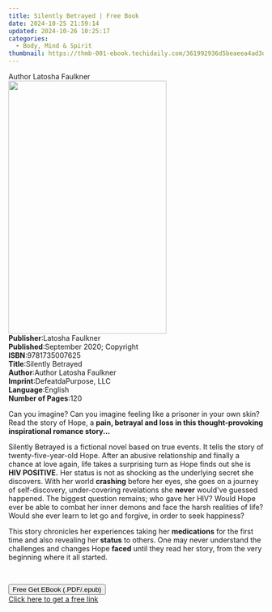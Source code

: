 ```yaml
---
title: Silently Betrayed | Free Book
date: 2024-10-25 21:59:14
updated: 2024-10-26 10:25:17
categories:
  - Body, Mind & Spirit
thumbnail: https://thmb-001-ebook.techidaily.com/361992936d5beaeea4ad3dd5d4d7561ec692bc9d797b982aa1822a88b1bf03d8.jpg
---
```

<main id="book-container">
  <div class="flex flex-col">
    <div class="book-brief flex-1 py-6 px-4 sm:p-6 md:py-10 md:px-8">
      <!-- brief-->
      <div class="book-brief-main">Author Latosha Faulkner</div>
    </div>
    <div
      class="book-meta-info flex-1 grid gap-4 col-start-1 col-end-3 row-start-1 sm:mb-6 sm:grid-cols-4 lg:gap-6 lg:col-start-2 lg:row-end-6 lg:row-span-6 lg:mb-0"
    >
      <div
        class="book-meta-info-left place-content-center mt-4 p-4 text-sm leading-6 col-start-2 col-span-2 dark:text-slate-400"
      >
        <img
          class="w-full h-500 object-cover rounded-lg sm:h-255 sm:col-span-2 lg:col-span-full"
          src="https://img-001-ebook.techidaily.com/4b3abd63fc043b5bb2c67f0aaa632adeef264f47564bfe521bf6b70ec054257f.jpg"
          alt=""
          width="312"
          height="500"
        />
      </div>
      <div
        class="book-meta-info-right mt-2 col-start-1 row-start-2 col-span-3 self-center"
      >
        <!-- meta data  -->
        <div class="flex flex-col px-4 md:px-8">
          <div class="flex-1">
            <strong>Publisher</strong>:<span class="px-2"
              >Latosha Faulkner</span
            >
          </div>
          <div class="flex-1">
            <strong>Published</strong>:<span class="px-2"
              >September 2020; Copyright</span
            >
          </div>
          <div class="flex-1">
            <strong>ISBN</strong>:<span class="px-2">9781735007625</span>
          </div>
          <div class="flex-1">
            <strong>Title</strong>:<span class="px-2">Silently Betrayed</span>
          </div>
          <div class="flex-1">
            <strong>Author</strong>:<span class="px-2"
              >Author Latosha Faulkner</span
            >
          </div>
          <div class="flex-1">
            <strong>Imprint</strong>:<span class="px-2"
              >DefeatdaPurpose, LLC</span
            >
          </div>
          <div class="flex-1">
            <strong>Language</strong>:<span class="px-2">English</span>
          </div>
          <div class="flex-1">
            <strong>Number of Pages</strong>:<span class="px-2">120</span>
          </div>
        </div>
      </div>
    </div>
    <div class="book-description flex-1 py-6 px-4 sm:p-6 md:py-10 md:px-8">
      <div class="book-description-main">
        <div accordion-content="" id="description">
          <p>
            Can you imagine? Can you imagine feeling like a prisoner in your own
            skin? Read the story of Hope, a
            <strong style="background-color: initial"
              >pain, betrayal and loss in this thought-provoking inspirational
              romance story...</strong
            ><span style="background-color: initial">​</span>
          </p>
          <p>
            <span style="background-color: initial"
              >Silently Betrayed is a fictional novel based on true events. It
              tells the story of twenty-five-year-old Hope. After an abusive
              relationship and finally a chance at love again, life takes a
              surprising turn as Hope finds out she is </span
            ><strong style="background-color: initial">HIV POSITIVE.</strong
            ><span style="background-color: initial">
              Her status is not as shocking as the underlying secret she
              discovers. With her world </span
            ><strong style="background-color: initial">crashing</strong
            ><span style="background-color: initial">
              before her eyes, she goes on a journey of self-discovery,
              under-covering revelations she </span
            ><strong style="background-color: initial">never</strong
            ><span style="background-color: initial">
              would've guessed happened. The biggest question remains; who gave
              her HIV? Would Hope ever be able to combat her inner demons and
              face the harsh realities of life? Would she ever learn to let go
              and forgive, in order to seek happiness?</span
            >
          </p>
          <p>
            <span style="background-color: initial"
              >This story chronicles her experiences taking her </span
            ><strong style="background-color: initial">medications</strong
            ><span style="background-color: initial">
              for the first time and also revealing her</span
            ><strong style="background-color: initial"> status</strong
            ><span style="background-color: initial">
              to others. One may never understand the challenges and changes
              Hope </span
            ><strong style="background-color: initial">faced</strong
            ><span style="background-color: initial">
              until they read her story, from the very beginning where it all
              started.</span
            >
          </p>
          <p><br /></p>
        </div>
        <div class="accordion-fader"></div>
      </div>
    </div>
    <div class="book-excerpts flex-1 py-6 px-4 sm:p-6 md:py-10 md:px-8"></div>
    <div
      class="book-about-author flex-1 py-6 px-4 sm:p-6 md:py-10 md:px-8"
    ></div>
    <div class="book-free-get flex-1 py-6 px-4 sm:p-6 md:py-10 md:px-8">
      <button
        id="btn-free-get"
        class="bg-blue-500 hover:bg-blue-700 text-white font-bold py-2 px-4 rounded"
      >
        Free Get EBook (.PDF/.epub)
      </button>
      <div id="countdown-display" class="px-2 text-lg mt-2"></div>
      <a
        id="free-link"
        class="hidden bg-blue-500 hover:bg-blue-700 text-white font-bold py-2 px-4 rounded"
        href="https://www.ebooks.com/en-us/book/210121740/silently-betrayed/author-latosha-faulkner/"
        target="_blank"
        >Click here to get a free link</a
      >
    </div>
    <script>
      let countdownTime = 0;
      let countdownInterval = null;
      document
        .getElementById('btn-free-get')
        .addEventListener('click', startCountdown);
      function startCountdown() {
        countdownTime = new Date().getTime() + 60000 * 3;
        countdownInterval = setInterval(updateCountdown, 1000);
        document.getElementById('btn-free-get').disabled = true;
        document
          .getElementById('btn-free-get')
          .classList.add('bg-gray-500', 'cursor-not-allowed');
      }
      function updateCountdown() {
        let currentTime = new Date().getTime();
        let timeLeft = countdownTime - currentTime;
        let secondsLeft = Math.floor(timeLeft / 1000);
        document.getElementById('countdown-display').innerHTML =
          `Remaining time: ${secondsLeft} seconds.`;
        if (secondsLeft <= 0) {
          clearInterval(countdownInterval);
          document.getElementById('btn-free-get').classList.add('hidden');
          document.getElementById('free-link').classList.remove('hidden');
          document.getElementById('countdown-display').innerHTML = '';
        }
      }
    </script>
  </div>
</main>
